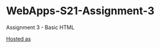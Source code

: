 # WebApps-S21-Assignment-3
Assignment 3 - Basic HTML

[Hosted as](https://44-563-web-apps-s21.github.io/webapps-s21-assignment-3-Goutham6172/)